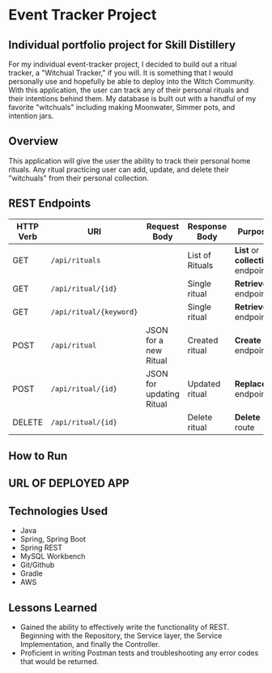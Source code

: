 # Event Tracker Project

## Individual portfolio project for Skill Distillery

For my individual event-tracker project, I decided to build out a ritual tracker, a "Witchual Tracker," if you will. It is something that I would personally use and hopefully be able to deploy into the Witch Community. With this application, the user can track any of their personal rituals and their intentions behind them. My database is built out with a handful of my favorite "witchuals" including making Moonwater, Simmer pots, and intention jars. 

## Overview

This application will give the user the ability to track their personal home rituals. Any ritual practicing user can add, update, and delete their "witchuals" from their personal collection. 

## REST Endpoints

| HTTP Verb | URI                      | Request Body            | Response Body  | Purpose |
|-----------|--------------------------|-------------------------|----------------|---------|
| GET       | `/api/rituals`             |                         | List of Rituals  | **List** or **collection** endpoint |
| GET       | `/api/ritual/{id}`   |                         | Single ritual    | **Retrieve** endpoint |
| GET       | `/api/ritual/{keyword}`   |                         | Single ritual    | **Retrieve** endpoint |
| POST      | `/api/ritual`             | JSON for a new Ritual     | Created ritual   | **Create** endpoint |
| POST      | `/api/ritual/{id}`        | JSON for updating Ritual  | Updated ritual   | **Replace** endpoint |
| DELETE    | `/api/ritual/{id}`        |                         | Delete ritual    | **Delete** route |

## How to Run

## URL OF DEPLOYED APP

## Technologies Used

* Java
* Spring, Spring Boot
* Spring REST
* MySQL Workbench
* Git/Github
* Gradle
* AWS

## Lessons Learned

* Gained the ability to effectively write the functionality of REST. Beginning with the Repository, the Service layer, the Service Implementation, and finally the Controller. 
* Proficient in writing Postman tests and troubleshooting any error codes that would be returned. 
